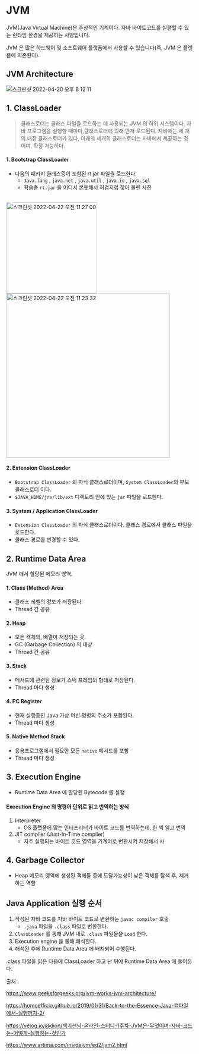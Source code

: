 
# JVM

JVM(Java Virtual Machine)은 추상적인 기계이다. 자바 바이트코드를 실행할 수 있는 런타임 환경을 제공하는 사양입니다.

JVM 은 많은 하드웨어 및 소프트웨어 플랫폼에서 사용할 수 있습니다(즉, JVM 은 플랫폼에 의존한다).


## JVM Architecture

![스크린샷 2022-04-20 오후 8 12 11](https://user-images.githubusercontent.com/86992911/164218670-fbb6ed93-b25d-426e-9b70-2e1b122425c9.png)

## 1. ClassLoader

> 클래스로더는 클래스 파일을 로드하는 데 사용되는 JVM 의 하위 시스템이다. 자바 프로그램을 실행할 때마다,클래스로더에 의해 먼저 로드된다. 
자바에는 세 개의 내장 클래스로더가 있다, 아래의 세개의 클래스로더는 자바에서 제공하는 것이며, 확장 가능하다.

#### 1. Bootstrap ClassLoader
- 다음의 패키지 클래스등이 포함된 rt.jar 파일을 로드한다.
  - `Java.lang` , `java.net` , `java.util` , `java.io` , `java.sql`
  - 학습중 `rt.jar` 을 어디서 본듯해서 허겁지겁 찾아 올린 사진
<br>
<img width="245" alt="스크린샷 2022-04-22 오전 11 27 00" src="https://user-images.githubusercontent.com/86992911/164584247-7c5b5934-0b52-4434-9864-ff74b6b208e9.png">
<br>
<img width="442" alt="스크린샷 2022-04-22 오전 11 23 32" src="https://user-images.githubusercontent.com/86992911/164584076-447091cc-94b8-42be-9b12-b2e1716983e7.png">

#### 2. Extension ClassLoader
- `Bootstrap ClassLoader` 의 자식 클래스로더이며, `System ClassLoader`의 부모 클래스로더 이다.
- `$JAVA_HOME/jre/lib/ext` 디렉토리 안에 있는 `jar` 파일을 로드한다.

#### 3. System / Application ClassLoader
- `Extension ClassLoader` 의 자식 클래스로더이다. 클래스 경로에서 클래스 파일을 로드한다. 
- 클래스 경로를 변경할 수 있다.

## 2. Runtime Data Area
JVM 에서 할당된 메모리 영역.

#### 1. Class (Method) Area
- 클래스 레벨의 정보가 저장된다.
- Thread 간 공유

#### 2. Heap
- 모든 객체와, 배열이 저장되는 곳.
- GC (Garbage Collection) 의 대상
- Thread 간 공유

#### 3. Stack
- 메서드에 관련된 정보가 스택 프레임의 형태로 저장된다.
- Thread 마다 생성

#### 4. PC Register
- 현재 실행중인 Java 가상 머신 명령의 주소가 포함된다.
- Thread 마다 생성

#### 5. Native Method Stack
- 응용프로그램에서 필요한 모든 `native` 메서드를 포함 
- Thread 마다 생성

## 3. Execution Engine
- Runtime Data Area 에 할당된 Bytecode 를 실행

#### Execution Engine 의 명령어 단위로 읽고 번역하는 방식
1. Interpreter
   - OS 플랫폼에 맞는 인터프리터가 바이트 코드를 번역하는데, 한 씩 읽고 번역
2. JIT compiler (Just-In-Time compiler)
   - 자주 실행되는 바이트 코드 영역을 기계어로 변환시켜 저장해서 사

## 4. Garbage Collector
- Heap 메모리 영역에 생성된 객체들 중에 도달가능성이 낮은 객체를 탐색 후, 제거하는 역할

## Java Application 실행 순서

1. 작성된 자바 코드를 자바 바이트 코드로 변환하는 `javac compiler` 호출
   - `.java` 파일을 `.class` 파일로 변환한다.
2. `ClassLoader` 를 통해 JVM 내로 `.class` 파일들을 `Load` 한다.
3. Execution engine 을 통해 해석한다.
4. 해석된 후에 Runtime Data Area 에 배치되어 수행된다.

.class 파일을 읽은 다음에 ClassLoader 하고 난 뒤에 Runtime Data Area 에 들어온다.

출처

https://www.geeksforgeeks.org/jvm-works-jvm-architecture/

https://homoefficio.github.io/2019/01/31/Back-to-the-Essence-Java-컴파일에서-실행까지-2/

https://velog.io/@dion/백기선님-온라인-스터디-1주차-JVM은-무엇이며-자바-코드는-어떻게-실행하는-것인가

https://www.artima.com/insidejvm/ed2/jvm2.html

